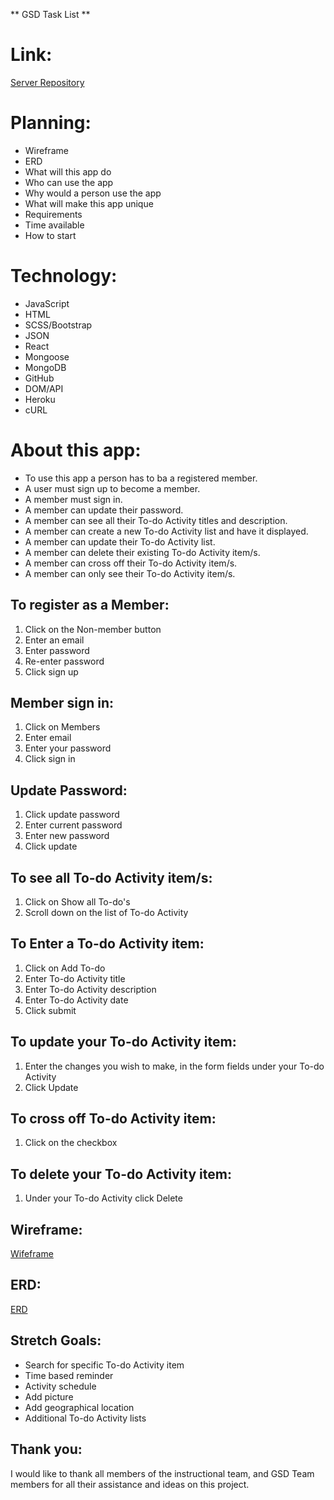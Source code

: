** GSD Task List **

# Link:
[Server Repository](https://github.com/GSD-Task-Force/GSD-Task-Force-server)

# Planning:

- Wireframe
- ERD
- What will this app do
- Who can use the app
- Why would a person use the app
- What will make this app unique
- Requirements
- Time available
- How to start

# Technology:

- JavaScript
- HTML
- SCSS/Bootstrap
- JSON
- React
- Mongoose
- MongoDB
- GitHub
- DOM/API
- Heroku
- cURL

# About this app:

- To use this app a person has to ba a registered member.
- A user must sign up to become a member.
- A member must sign in.
- A member can update their password.
- A member can see all their To-do Activity titles and description.
- A member can create a new To-do Activity list and have it displayed.
- A member can update their To-do Activity list.
- A member can delete their existing To-do Activity item/s. 
- A member can cross off their To-do Activity item/s.
- A member can only see their To-do Activity item/s.


## To register as a Member:
1. Click on the Non-member button
2. Enter an email
3. Enter password
4. Re-enter password
5. Click sign up

## Member sign in:
1. Click on Members
2. Enter email
3. Enter your password
4. Click sign in

## Update Password:
1. Click update password
2. Enter current password
3. Enter new password
4. Click update

## To see all To-do Activity item/s:
1. Click on Show all To-do's
2. Scroll down on the list of To-do Activity

## To Enter a To-do Activity item:
1. Click on Add To-do
2. Enter To-do Activity title
3. Enter To-do Activity description
4. Enter To-do Activity date
5. Click submit

## To update your To-do Activity item:
1. Enter the changes you wish to make, in the form fields under your To-do Activity
2. Click Update

## To cross off To-do Activity item:
1. Click on the checkbox

## To delete your To-do Activity item:
1. Under your To-do Activity click Delete

## Wireframe:
[Wifeframe](https://imgur.com/gXGS6vC)

## ERD:
[ERD](https://imgur.com/a/lU6PvwV)

## Stretch Goals:

- Search for specific To-do Activity item
- Time based reminder
- Activity schedule
- Add picture
- Add geographical location
- Additional To-do Activity lists

## Thank you:

I would like to thank all members of the instructional team, and GSD Team members for all their assistance and ideas on this project.